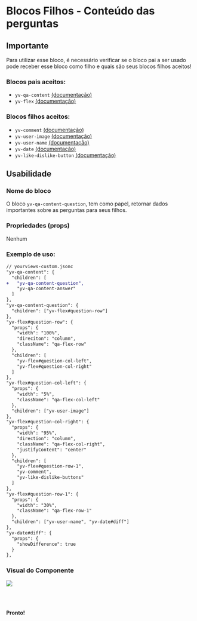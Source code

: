 
# Blocos Filhos - Conteúdo das perguntas

## Importante

Para utilizar esse bloco, é necessário verificar se o bloco pai a ser usado pode receber esse bloco como filho e quais são seus blocos filhos aceitos!

### Blocos pais aceitos:

 - `yv-qa-content` [(documentação)](https://github.com/yourviewsbyhiplatform/documentacoes/blob/master/Blocos%20Filhos%20-%20Conte%C3%BAdo%20das%20perguntas%20e%20respostas.md)
 - `yv-flex` [(documentação)](https://github.com/yourviewsbyhiplatform/documentacoes/blob/master/Blocos%20Filhos%20-%20Flex%20Box.md)

### Blocos filhos aceitos:

 - `yv-comment` [(documentação)](https://github.com/yourviewsbyhiplatform/documentacoes/blob/master/Blocos%20Filhos%20-%20Coment%C3%A1rio.md) 
 - `yv-user-image` [(documentação)](https://github.com/yourviewsbyhiplatform/documentacoes/blob/master/Blocos%20Filhos%20-%20Imagem%20do%20Usu%C3%A1rio.md) 
 - `yv-user-name` [(documentação)](https://github.com/yourviewsbyhiplatform/documentacoes/blob/master/Blocos%20Filhos%20-%20Nome%20do%20Usu%C3%A1rio.md) 
 - `yv-date` [(documentação)](https://github.com/yourviewsbyhiplatform/documentacoes/blob/master/Blocos%20Filhos%20-%20Data.md) 
 - `yv-like-dislike-button` [(documentação)](https://github.com/yourviewsbyhiplatform/documentacoes/blob/master/Blocos%20Filhos%20-%20Like%20e%20Dislike.md)
 
## Usabilidade

### Nome do bloco

O bloco `yv-qa-content-question`, tem como papel, retornar dados importantes sobre as perguntas para seus filhos.

### Propriedades (props)

Nenhum

### Exemplo de uso:

```diff
// yourviews-custom.jsonc
"yv-qa-content": {
  "children": [
+   "yv-qa-content-question", 
    "yv-qa-content-answer"
  ]
},
"yv-qa-content-question": {
  "children": ["yv-flex#question-row"]
},
"yv-flex#question-row": {
  "props": {
    "width": "100%",
    "direciton": "column",
    "className": "qa-flex-row"
  },
  "children": [
    "yv-flex#question-col-left", 
    "yv-flex#question-col-right"
  ]
},
"yv-flex#question-col-left": {
  "props": {
    "width": "5%",
    "className": "qa-flex-col-left"
  },
  "children": ["yv-user-image"]
},
"yv-flex#question-col-right": {
  "props": {
    "width": "95%",
    "direction": "column",
    "className": "qa-flex-col-right",
    "justifyContent": "center"
  },
  "children": [
    "yv-flex#question-row-1",
    "yv-comment",
    "yv-like-dislike-buttons"
  ]
},
"yv-flex#question-row-1": {
  "props": {
    "width": "30%",
    "className": "qa-flex-row-1"
  },
  "children": ["yv-user-name", "yv-date#diff"]
},
"yv-date#diff": {
  "props": {
    "showDifference": true
  }
},
```

### Visual do Componente
![](https://i.imgur.com/xqmOYwc.png)

<br>
<br>

**Pronto!**
<!--stackedit_data:
eyJoaXN0b3J5IjpbLTkxNTcxNTE4NF19
-->